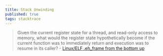 ```yaml
---
title: Stack Unwinding
published: true
tags: stacktrace
---
```

> Given the current register state for a thread, and read-only access to memory, what would the register state hypothetically become if the current function was to immediately return and execution was to resume in its caller? -  [	Linux/ELF .eh_frame from the bottom up](https://news.ycombinator.com/item?id=39367243)
